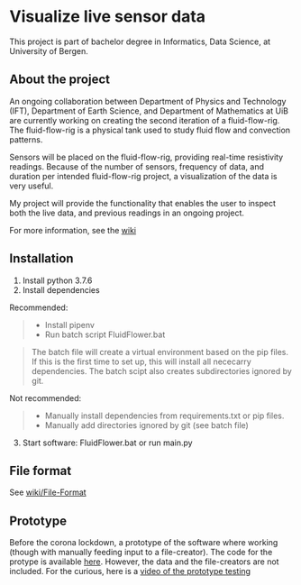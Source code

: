 # Visualize live sensor data
This project is part of bachelor degree in Informatics, Data Science, at University of Bergen. 

## About the project
An ongoing collaboration between Department of Physics and Technology (IFT), Department of Earth Science, and Department of 
Mathematics at UiB are currently working on creating the second iteration of a fluid-flow-rig. The fluid-flow-rig is a 
physical tank used to study fluid flow and convection patterns.

Sensors will be placed on the fluid-flow-rig, providing real-time resistivity readings. Because of the number of 
sensors, frequency of data, and duration per intended fluid-flow-rig project, a visualization of the data is very 
useful. 

My project will provide the functionality that enables the user to inspect both the live data, and previous readings in
an ongoing project.

For more information, see the [wiki](https://github.com/thomashusebo/inf219-visualize-2d-sensor-data/wiki)

## Installation
1. Install python 3.7.6
2. Install dependencies 

Recommended:
> - Install pipenv
> - Run batch script FluidFlower.bat 

> The batch file will create a virtual environment based on the pip files. If this is the first time to set up, this will install all nececarry dependencies. The batch scipt also creates subdirectories ignored by git.

Not recommended:
> - Manually install dependencies from requirements.txt or pip files. 
> - Manually add directories ignored by git (see batch file)

3. Start software: FluidFlower.bat or run main.py

## File format
See [wiki/File-Format](https://github.com/thomashusebo/inf219-visualize-2d-sensor-data/wiki/File-Format)

## Prototype
Before the corona lockdown, a prototype of the software where working (though with manually feeding input to a 
file-creator). The code for the protype is available [here](https://github.com/thomashusebo/inf219-visualize-2d-sensor-data/tree/prototype). 
However, the data and 
the file-creators are not included. For the curious, here is a [video of the prototype testing](https://vimeo.com/396326719)

